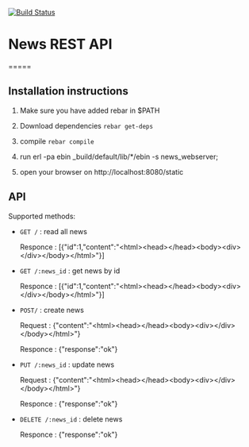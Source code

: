 [![Build Status](https://travis-ci.org/ayadykin/News.svg?branch=master)](https://travis-ci.org/ayadykin/News)

# News REST API

=====

## Installation instructions

1. Make sure you have added rebar in $PATH 

2. Download dependencies `rebar get-deps`

3. compile `rebar compile`

4. run erl -pa ebin _build/default/lib/*/ebin -s news_webserver;

5. open your browser on http://localhost:8080/static

## API

Supported methods:

*   `GET /` : read all news
  
    Responce : [{"id":1,"content":"\<html>\<head>\</head>\<body>\<div>\</div>\</body>\</html>"}]
  
*   `GET /:news_id` : get news by id

    Responce : [{"id":1,"content":"\<html>\<head>\</head>\<body>\<div>\</div>\</body>\</html>"}]

*   `POST/` : create news

    Request : {"content":"\<html>\<head>\</head>\<body>\<div>\</div>\</body>\</html>"}
    
    Responce : {"response":"ok"}
    
*   `PUT /:news_id` : update news

    Request : {"content":"\<html>\<head>\</head>\<body>\<div>\</div>\</body>\</html>"}

    Responce : {"response":"ok"}

*   `DELETE /:news_id` : delete news

    Responce : {"response":"ok"}
